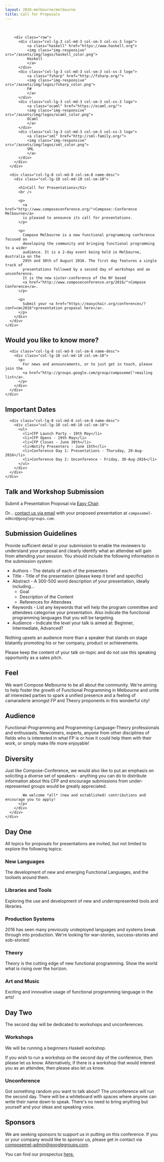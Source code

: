 ```yaml
---
layout: 2016-melbourne/melbourne
title: Call for Proposals
---
```


<!--

TODO:

* Footer
* Dates

-->

<div id="landingheader">

  <br />
  <div class="container" id="knowmore">
    <div class="row">
      <div class="col-lg-4 col-md-4 col-sm-4 name">

        <div class="row">
          <div class="col-lg-3 col-md-3 col-sm-3 col-xs-3 logo">
              <a class="haskell" href="https://www.haskell.org">
              <img class="img-responsive" src="/assets/img/logos/haskell_color.png">
              Haskell
              </a>
          </div>
          <div class="col-lg-3 col-md-3 col-sm-3 col-xs-3 logo">
              <a class="fsharp" href="http://fsharp.org/">
              <img class="img-responsive" src="/assets/img/logos/fsharp_color.png">
              F#
              </a>
          </div>
          <div class="col-lg-3 col-md-3 col-sm-3 col-xs-3 logo">
              <a class="ocaml" href="https://ocaml.org/">
              <img class="img-responsive" src="/assets/img/logos/ocaml_color.png">
              OCaml
              </a>
          </div>
          <div class="col-lg-3 col-md-3 col-sm-3 col-xs-3 logo">
              <a class="sml" href="http://sml-family.org/">
              <img class="img-responsive" src="/assets/img/logos/sml_color.png">
              SML
              </a>
          </div>
        </div>
      </div>

      <div class="col-lg-8 col-md-8 col-sm-8 name-desc">
        <div class="col-lg-10 col-md-10 col-sm-10">

          <h1>Call for Presentations</h1>
          <br />

          <p>
            <a href="http://www.composeconference.org/">Compose::Conference Melbourne</a>
            is pleased to announce its call for presentations.
          </p>

          <p>
            Compose Melbourne is a new functional programming conference focused on
            developing the community and bringing functional programming to a wider
            audience. It is a 2-day event being held in Melbourne, Australia on the
            29th and 30th of August 2016. The first day features a single track of
            presentations followed by a second day of workshops and an unconference.
            It is the new sister-conference of the NY based
            <a href="http://www.composeconference.org/2016/">Compose Conference</a>.
          </p>

          <p>
            Submit your <a href="https://easychair.org/conferences/?conf=cmc2016">presentation proposal here</a>.
          </p>
        </div>
      </div>
    </div>
  </div>

  <div class="container cfpsection" id="knowmore">
    <div class="row">
      <div class="col-lg-4 col-md-4 col-sm-4 name">
        <h2>Would you like to know more?</h2>
      </div>

      <div class="col-lg-8 col-md-8 col-sm-8 name-desc">
        <div class="col-lg-10 col-md-10 col-sm-10">
          <p>
            For news and announcements, or to just get in touch, please join the
            <a href="http://groups.google.com/group/composemel">mailing list</a>.
          </p>
        </div>
      </div>
    </div>
  </div>

  <div class="container cfpsection" id="dates">
    <div class="row">
      <div class="col-lg-4 col-md-4 col-sm-4 name">
        <h2> Important Dates </h2>
      </div>

      <div class="col-lg-8 col-md-8 col-sm-8 name-desc">
        <div class="col-lg-10 col-md-10 col-sm-10">
          <ul>
            <li>CFP Launch Party - 19th May</li>
            <li>CFP Opens - 19th May</li>
            <li>CFP Closes - June 30th</li>
            <li>Notify Presenters - June 15th</li>
            <li>Conference Day 1: Presentations - Thursday, 29-Aug-2016</li>
            <li>Conference Day 2: Unconference - Friday, 30-Aug-2016</li>
          </ul>
        </div>
      </div>
    </div>
  </div>

  <div class="container cfpsection" id="submission">
    <div class="row">
      <div class="col-lg-4 col-md-4 col-sm-4 name">
        <h2> Talk and Workshop Submission </h2>
      </div>
      <div class="col-lg-8 col-md-8 col-sm-8 name-desc">
        <div class="col-lg-10 col-md-10 col-sm-10">
          <p>
            Submit a Presentation Proposal via
            <a href="https://easychair.org/conferences/?conf=cmc2016">
              Easy Chair</a>.
          </p>
          <p>
            Or... <a href="mailto:composemel-admin@googlegroups.com">contact us via email</a>
            with your proposed presentation at <code>composemel-admin@googlegroups.com</code>.
          </p>
        </div>
      </div>
    </div>
  </div>

  <div class="container cfpsection" id="guidelines">
    <div class="row">
      <div class="col-lg-4 col-md-4 col-sm-4 name">
        <h2> Submission Guidelines </h2>
      </div>
      <div class="col-lg-8 col-md-8 col-sm-8 name-desc">
        <div class="col-lg-10 col-md-10 col-sm-10">
          <p> 
            Provide sufficient detail in your submission to enable the reviewers
            to understand your proposal and clearly identify what an attendee
            will gain from attending your session. You should include the
            following information in the submission system:
          </p>
          <ul>
            <li> Authors - The details of each of the presenters </li>
            <li> Title - Title of the presentation (please keep it brief and specific) </li>
            <li>
              Abstract	- A 300-500 word description of your presentation, ideally including...
              <ul>
                <li> Goal </li>
                <li> Description of the Content</li>
                <li> References for Attendees </li>
              </ul>
            </li>
            <li>
              Keywords - List any keywords that will help the program committee
              and attendees categorise your presentation. Also indicate the
              functional programming languages that you will be targeting.
            </li>
            <li>
              Audience - Indicate the level your talk is aimed at: Beginner, Intermediate, Advanced?
            </li>
          </ul>
          <p>
            Nothing upsets an audience more than a speaker that stands on stage blatantly
            promoting his or her company, product or achievements.
          </p>
          <p>
            Please keep the content of your talk on-topic and do not use this speaking
            opportunity as a sales pitch.
          </p>
        </div>
      </div>
    </div>
  </div>

  <div class="container cfpsection" >
    <div class="row">
      <div class="col-lg-4 col-md-4 col-sm-4 name">
        <h2> Feel </h2>
      </div>
      <div class="col-lg-8 col-md-8 col-sm-8 name-desc">
        <div class="col-lg-10 col-md-10 col-sm-10">
          <p>
            We want Compose Melbourne to be all about the community. We're aiming to
            help foster the growth of Functional Programming in Melbourne and
            unite all interested parties to spark a unified presence and a feeling
            of camaraderie amongst FP and Theory proponents in this wonderful
            city!
          </p>
        </div>
      </div>
    </div>
  </div>

  <div class="container cfpsection" >
    <div class="row">
      <div class="col-lg-4 col-md-4 col-sm-4 name">
        <h2> Audience </h2>
      </div>
      <div class="col-lg-8 col-md-8 col-sm-8 name-desc">
        <div class="col-lg-10 col-md-10 col-sm-10">
          <p>
            Functional-Programming and Programming-Language-Theory professionals
            and enthusiasts.  Newcomers, experts, anyone from other disciplines of
            fields who is interested in what FP is or how it could help them with
            their work, or simply make life more enjoyable!
          </p>
        </div>
      </div>
    </div>
  </div>

  <div class="container cfpsection" >
    <div class="row">
      <div class="col-lg-4 col-md-4 col-sm-4 name">
        <h2> Diversity </h2>
      </div>
      <div class="col-lg-8 col-md-8 col-sm-8 name-desc">
        <div class="col-lg-10 col-md-10 col-sm-10">
          <p>
            Just like Compose-Conference, we would also like to put an emphasis on
            soliciting a diverse set of speakers - anything you can do to distribute
            information about this CFP and encourage submissions from under-represented
            groups would be greatly appreciated.

            We welcome *all* (new and established) contributions and encourage you to apply!
          </p>
        </div>
      </div>
    </div>
  </div>

  <div class="container cfpsection" >
    <div class="row">
      <div class="col-lg-4 col-md-4 col-sm-4 name">
        <h2> Day One </h2>
      </div>
      <div class="col-lg-8 col-md-8 col-sm-8 name-desc">
        <div class="col-lg-10 col-md-10 col-sm-10">
          <p>
            All topics for proposals for presentations are invited, but not limited to
            explore the following topics:
          </p>
          <h3> New Languages </h3>
          <p>
            The development of new and emerging Functional Languages, and the toolsets
            around them.
          </p>
          <h3> Libraries and Tools </h3>
          <p>
            Exploring the use and development of new and underrepresented tools and
            libraries.
          </p>
          <h3> Production Systems </h3>
          <p>
            2016 has seen many previously undeployed languages and systems break through
            into production. We're looking for war-stories, success-stories and sob-stories!
          </p>
          <h3> Theory
          </h3>
          <p>
            Theory is the cutting edge of new functional programming. Show the world
            what is rising over the horizon.
          </p>
          <h3> Art and Music </h3>
          <p> Exciting and innovative usage of functional programming language in the arts! </p>
        </div>
      </div>
    </div>
  </div>

  <div class="container cfpsection" >
    <div class="row">
      <div class="col-lg-4 col-md-4 col-sm-4 name">
        <h2> Day Two </h2>
      </div>
      <div class="col-lg-8 col-md-8 col-sm-8 name-desc">
        <div class="col-lg-10 col-md-10 col-sm-10">
          <p> The second day will be dedicated to workshops and unconferences. </p>
          <h3> Workshops </h3>
          <p> We will be running a beginners Haskell workshop. </p>
          <p>
            If you wish to run a workshop on the second day of the conference, then
            please let us know. Alternatively, if there is a workshop that would interest
            you as an attendee, then please also let us know.
          </p>
          <h3> Unconference </h3>
          <p>
            Got something random you want to talk about? The unconference will run
            the second day. There will be a whiteboard with spaces where anyone
            can write their name down to speak. There's no need to bring anything
            but yourself and your ideas and speaking voice.
          </p>
        </div>
      </div>
    </div>
  </div>

  <div class="container cfpsection" >
    <div class="row">
      <div class="col-lg-4 col-md-4 col-sm-4 name">
        <h2> Sponsors </h2>
      </div>
      <div class="col-lg-8 col-md-8 col-sm-8 name-desc">
        <div class="col-lg-10 col-md-10 col-sm-10">
          <p>
            We are seeking sponsors to support us in putting on this conference. If
            you or your company would like to sponsor us, please get in contact via
            <a href="mailto:composemel-admin@googlegroups.com">composemel-admin@googlegroups.com</a>.
          </p>
          <p>
            You can find our prospectus
            <a href="https://github.com/composeconference/Compose-Melbourne/blob/master/ComposeMelbourneSponsorshipProspectus.pdf">here.</a>
          </p>
        </div>
      </div>
    </div>
  </div>

</div>
